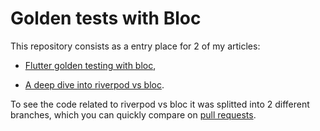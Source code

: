 # Golden tests with Bloc

This repository consists as a entry place for 2 of my articles: 

- [Flutter golden testing with bloc](https://appunite.com/blog/flutter-golden-testing-with-bloc),

- [A deep dive into riverpod vs bloc](https://appunite.com/blog/a-deep-dive-into-riverpod-vs-bloc).

To see the code related to riverpod vs bloc it was splitted into 2 different branches, which you can quickly compare on [pull requests](https://github.com/mhnowak/golden_tests_with_bloc/pulls).
